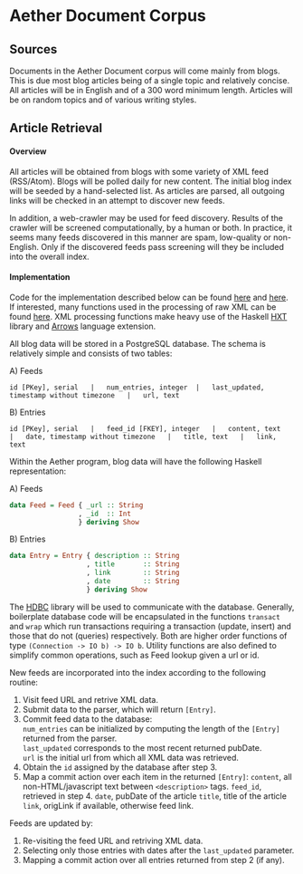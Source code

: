 # Aether Document Corpus

## Sources

Documents in the Aether Document corpus will come mainly from blogs. This is due most blog articles being of a single topic and relatively
concise. All articles will be in English and of a 300 word minimum length. Articles will be on random topics and of various writing styles.


## Article Retrieval

#### Overview

All articles will be obtained from blogs with some variety of XML feed (RSS/Atom). Blogs will be polled daily for new content. The initial
blog index will be seeded by a hand-selected list. As articles are parsed, all outgoing links will be checked in an attempt to discover new
feeds. 

In addition, a web-crawler may be used for feed discovery. Results of the crawler will be screened computationally, by a human or both. In
practice, it seems many feeds discovered in this manner are spam, low-quality or non-English. Only if the discovered feeds pass screening
will they be included into the overall index. 


#### Implementation

Code for the implementation described below can be found [here](https://github.com/jprovidence/aether/blob/master/src/Entry.hs) and
[here](https://github.com/jprovidence/aether/blob/master/src/Feed.hs). If interested, many functions used in the processing of raw XML can be
found [here](https://github.com/jprovidence/aether/blob/master/src/Parse.hs). XML processing functions make heavy use of the Haskell
[HXT](http://www.haskell.org/haskellwiki/HXT) library and [Arrows](http://en.wikibooks.org/wiki/Haskell/Understanding_arrows) language extension.


All blog data will be stored in a PostgreSQL database. The schema is relatively simple and consists of two tables:

A) Feeds

` id [PKey], serial   |   num_entries, integer  |   last_updated, timestamp without timezone   |   url, text `

B) Entries

` id [PKey], serial   |   feed_id [FKEY], integer   |   content, text   |   date, timestamp without timezone   |   title, text   |   link, text `


Within the Aether program, blog data will have the following Haskell representation:

A) Feeds
```haskell
data Feed = Feed { _url :: String
                 , _id  :: Int
                 } deriving Show
```

B) Entries
```haskell
data Entry = Entry { description :: String
                   , title       :: String
                   , link        :: String
                   , date        :: String
                   } deriving Show 
```

The [HDBC](http://hackage.haskell.org/package/HDBC) library will be used to communicate with the database. Generally, boilerplate database
code will be encapsulated in the functions `transact` and `wrap` which run transactions requiring a transaction (update, insert) and those 
that do not (queries) respectively. Both are higher order functions of type `(Connection -> IO b) -> IO b`. Utility functions are also 
defined to simplify common operations, such as Feed lookup given a url or id.

New feeds are incorporated into the index according to the following routine:

1. Visit feed URL and retrive XML data.
2. Submit data to the parser, which will return `[Entry]`.
3. Commit feed data to the database:  
   `num_entries` can be initialized by computing the length of the `[Entry]` returned from the parser.  
   `last_updated` corresponds to the most recent returned pubDate.  
   `url` is the initial url from which all XML data was retrieved.
4. Obtain the `id` assigned by the database after step 3.
5. Map a commit action over each item in the returned `[Entry]`:
   `content`, all non-HTML/javascript text between `<description>` tags.
   `feed_id`, retrieved in step 4.
   `date`, pubDate of the article
   `title`, title of the article
   `link`, origLink if available, otherwise feed link.


Feeds are updated by:

1. Re-visiting the feed URL and retriving XML data.
2. Selecting only those entries with dates after the `last_updated` parameter.
3. Mapping a commit action over all entries returned from step 2 (if any).
